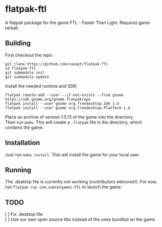 # flatpak-ftl     

A flatpak package for the game FTL - Faster Than Light. Requires game tarball.     

## Building     
First checkout the repo:       
```
git clone https://github.com/casept/flatpak-ftl     
cd flatpak-ftl   
git submodule init     
git submodule update     
```

Install the needed runtime and SDK:        
```
flatpak remote-add --user --if-not-exists --from gnome https://sdk.gnome.org/gnome.flatpakrepo       
flatpak install --user gnome org.freedesktop.Sdk 1.4      
flatpak install --user gnome org.freedesktop.Platform 1.4          
```
Place an archive of version 1.5.13 of the game into the directory.     
Then run `make`. This will create a `.flatpak` file in the directory, which contains the game.     

## Installation      
Just run `make install`. This will install the game for your local user.     

## Running        
The .desktop file is currently not working (contributors welcome!). For now, run `flatpak run com.subsetgames.FTL` to launch the game.     

## TODO      
[ ] Fix .desktop file      
[ ] Use our own open source libs instead of the ones bundled w/ the game